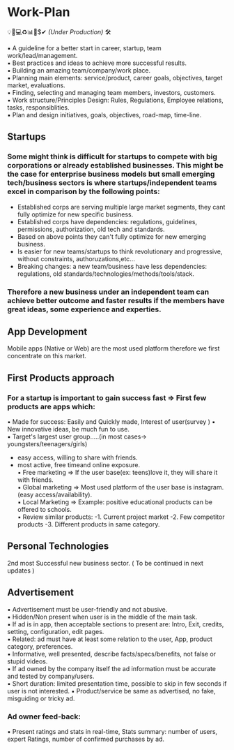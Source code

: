 # Work-Plan   
💡📝💻♻📊💱$✔ *(Under Production)* 🛠

▪ A guideline for a better start in career, startup, team work/lead/management.  
▪ Best practices and ideas to achieve more successful results.  
▪ Building an amazing team/company/work place.  
▪ Planning main elements: service/product, career goals, objectives, target market, evaluations.  
▪ Finding, selecting and managing team members, investors, customers.  
▪ Work structure/Principles Design: Rules, Regulations, Employee relations, tasks, responsiblities.  
▪ Plan and design initiatives, goals, objectives, road-map, time-line.

## Startups
### Some might think is difficult for startups to compete with big corporations or already established businesses. This might be the case for enterprise business models but small emerging tech/business sectors is where startups/independent teams excel in comparison by the following points:
- Established corps are serving multiple large market segments, they cant fully optimize for new specific business.  
- Established corps have dependencies: regulations, guidelines, permissions, authorization, old tech and standards. 
- Based on above points they can't fully optimize for new emerging business.  
- Is easier for new teams/startups to think revolutionary and progressive, without constraints, authoruzations,etc...
- Breaking changes: a new team/business have less dependencies: regulations, old standards/technologies/methods/tools/stack.
### Therefore a new business under an independent team can achieve better outcome and faster results if the members have great ideas, some experience and experties.  

## App Development
Mobile apps (Native or Web) are the most used platform therefore we first concentrate on this market.  

## First Products approach
### For a startup is important to gain success fast => First few products are apps which:  
▪ Made for success: Easily and Quickly made, Interest of user(survey ) 
▪ New innovative ideas, be much fun to use.  
▪ Target's largest user group.....(in most cases-> youngsters/teenagers/girls)  
  - easy access, willing to share with friends.  
  - most active, free timeand online exposure.  
▪ Free marketing  => If the user base(ex: teens)love it, they will share it with friends.  
▪ Global marketing => Most used platform of the user base is instagram. (easy access/availability).  
▪ Local Marketing =>  Example: positive educational products can be offered to schools.  
▪ Review similar products: -1. Current project market -2. Few competitor products  -3. Different products in same category.

## Personal Technologies  
2nd most Successful new business sector. ( To be continued in next updates )

## Advertisement
▪ Advertisement must be user-friendly and not abusive.  
▪ Hidden/Non present when user is in the middle of the main task.  
▪ If ad is in app, then acceptable sections to present are: Intro, Exit, credits, setting, configuration, edit pages.  
▪ Related: ad must have at least some relation to the user, App, product category, preferences.  
▪ Informative, well presented, describe facts/specs/benefits, not false or stupid videos.  
▪ If ad owned by the company itself the ad information must be accurate and tested by company/users.  
▪ Short duration: limited presentation time, possible to skip in few seconds if user is not interested.
▪ Product/service be same as advertised, no fake, misguiding or tricky ad. 
### Ad owner feed-back:
▪ Present ratings and stats in real-time, Stats summary: number of users, expert Ratings, number of confirmed purchases by ad.
